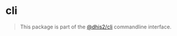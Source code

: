 # cli

> This package is part of the [@dhis2/cli](https://github.com/dhis2/cli)
> commandline interface.
